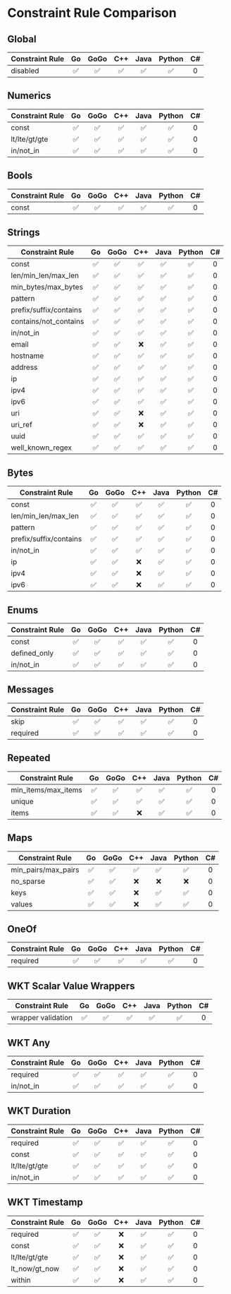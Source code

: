 # Constraint Rule Comparison
## Global
| Constraint Rule | Go | GoGo | C++ | Java | Python | C# |
| ---| :---: | :---: | :---: | :---: | :---: | :---: |
| disabled               |✅|✅|✅|✅|✅|0|

## Numerics
| Constraint Rule | Go | GoGo | C++ | Java | Python | C# |
| ---| :---: | :---: | :---: | :---: | :---: | :---: |
| const                  |✅|✅|✅|✅|✅|0|
| lt/lte/gt/gte          |✅|✅|✅|✅|✅|0|
| in/not_in              |✅|✅|✅|✅|✅|0|

## Bools
| Constraint Rule | Go | GoGo | C++ | Java | Python | C# |
| ---| :---: | :---: | :---: | :---: | :---: | :---: |
| const                  |✅|✅|✅|✅|✅|0|

## Strings
| Constraint Rule | Go | GoGo | C++ | Java | Python | C# |
| ---| :---: | :---: | :---: | :---: | :---: | :---: |
| const                  |✅|✅|✅|✅|✅|0|
| len/min\_len/max_len   |✅|✅|✅|✅|✅|0|
| min\_bytes/max\_bytes  |✅|✅|✅|✅|✅|0|
| pattern                |✅|✅|✅|✅|✅|0|
| prefix/suffix/contains |✅|✅|✅|✅|✅|0|
| contains/not_contains  |✅|✅|✅|✅|✅|0|
| in/not_in              |✅|✅|✅|✅|✅|0|
| email                  |✅|✅|❌|✅|✅|0|
| hostname               |✅|✅|✅|✅|✅|0|
| address                |✅|✅|✅|✅|✅|0|
| ip                     |✅|✅|✅|✅|✅|0|
| ipv4                   |✅|✅|✅|✅|✅|0|
| ipv6                   |✅|✅|✅|✅|✅|0|
| uri                    |✅|✅|❌|✅|✅|0|
| uri_ref                |✅|✅|❌|✅|✅|0|
| uuid                   |✅|✅|✅|✅|✅|0|
| well_known_regex       |✅|✅|✅|✅|✅|0|

## Bytes
| Constraint Rule | Go | GoGo | C++ | Java | Python | C# |
| ---| :---: | :---: | :---: | :---: | :---: | :---: |
| const                  |✅|✅|✅|✅|✅|0|
| len/min\_len/max_len   |✅|✅|✅|✅|✅|0|
| pattern                |✅|✅|✅|✅|✅|0|
| prefix/suffix/contains |✅|✅|✅|✅|✅|0|
| in/not_in              |✅|✅|✅|✅|✅|0|
| ip                     |✅|✅|❌|✅|✅|0|
| ipv4                   |✅|✅|❌|✅|✅|0|
| ipv6                   |✅|✅|❌|✅|✅|0|

## Enums
| Constraint Rule | Go | GoGo | C++ | Java | Python | C# |
| ---| :---: | :---: | :---: | :---: | :---: | :---: |
| const                  |✅|✅|✅|✅|✅|0|
| defined_only           |✅|✅|✅|✅|✅|0|
| in/not_in              |✅|✅|✅|✅|✅|0|

## Messages
| Constraint Rule | Go | GoGo | C++ | Java | Python | C# |
| ---| :---: | :---: | :---: | :---: | :---: | :---: |
| skip                   |✅|✅|✅|✅|✅|0|
| required               |✅|✅|✅|✅|✅|0|

## Repeated
| Constraint Rule | Go | GoGo | C++ | Java | Python | C# |
| ---| :---: | :---: | :---: | :---: | :---: | :---: |
| min\_items/max_items   |✅|✅|✅|✅|✅|0|
| unique                 |✅|✅|✅|✅|✅|0|
| items                  |✅|✅|❌|✅|✅|0|

## Maps
| Constraint Rule | Go | GoGo | C++ | Java | Python | C# |
| ---| :---: | :---: | :---: | :---: | :---: | :---: |
| min\_pairs/max_pairs   |✅|✅|✅|✅|✅|0|
| no_sparse              |✅|✅|❌|❌|❌|0|
| keys                   |✅|✅|❌|✅|✅|0|
| values                 |✅|✅|❌|✅|✅|0|

## OneOf
| Constraint Rule | Go | GoGo | C++ | Java | Python | C# |
| ---| :---: | :---: | :---: | :---: | :---: | :---: |
| required               |✅|✅|✅|✅|✅|0|

## WKT Scalar Value Wrappers
| Constraint Rule | Go | GoGo | C++ | Java | Python | C# |
| ---| :---: | :---: | :---: | :---: | :---: | :---: |
| wrapper validation     |✅|✅|✅|✅|✅|0|

## WKT Any
| Constraint Rule | Go | GoGo | C++ | Java | Python | C# |
| ---| :---: | :---: | :---: | :---: | :---: | :---: |
| required               |✅|✅|✅|✅|✅|0|
| in/not_in              |✅|✅|✅|✅|✅|0|

## WKT Duration
| Constraint Rule | Go | GoGo | C++ | Java | Python | C# |
| ---| :---: | :---: | :---: | :---: | :---: | :---: |
| required               |✅|✅|✅|✅|✅|0|
| const                  |✅|✅|✅|✅|✅|0|
| lt/lte/gt/gte          |✅|✅|✅|✅|✅|0|
| in/not_in              |✅|✅|✅|✅|✅|0|

## WKT Timestamp
| Constraint Rule | Go | GoGo | C++ | Java | Python | C# |
| ---| :---: | :---: | :---: | :---: | :---: | :---: |
| required               |✅|✅|❌|✅|✅|0|
| const                  |✅|✅|❌|✅|✅|0|
| lt/lte/gt/gte          |✅|✅|❌|✅|✅|0|
| lt_now/gt_now          |✅|✅|❌|✅|✅|0|
| within                 |✅|✅|❌|✅|✅|0|
